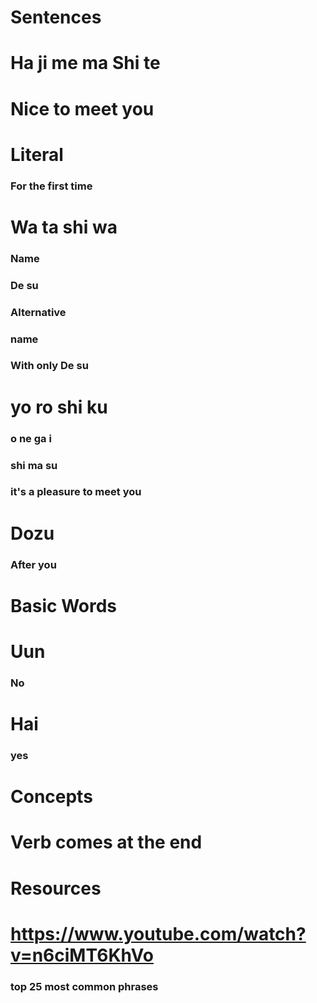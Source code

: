 # Sentences
# Ha ji me ma Shi te
# Nice to meet you
# Literal
### For the first time
# Wa ta shi wa
### Name
### De su
### Alternative
### name
### With only De su
# yo ro shi ku
### o ne ga i
### shi ma su
### it's a pleasure to meet you
# Dozu
### After you
# Basic Words
# Uun
### No
# Hai
### yes
# Concepts
# Verb comes at the end
# Resources
# https://www.youtube.com/watch?v=n6ciMT6KhVo
### top 25 most common phrases
